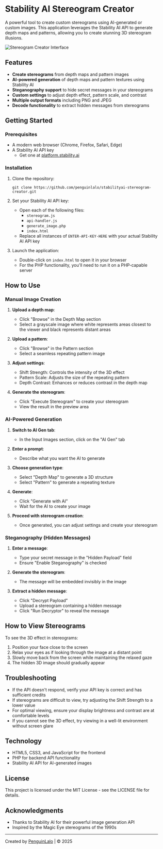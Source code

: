 # Stability AI Stereogram Creator

A powerful tool to create custom stereograms using AI-generated or custom images. This application leverages the Stability AI API to generate depth maps and patterns, allowing you to create stunning 3D stereogram illusions.

![Stereogram Creator Interface](https://raw.githubusercontent.com/penguinlalo/stabilityai-stereogram-creator/main/screenshot.png)

## Features

- **Create stereograms** from depth maps and pattern images
- **AI-powered generation** of depth maps and pattern textures using Stability AI
- **Steganography support** to hide secret messages in your stereograms
- **Custom settings** to adjust depth effect, pattern scale, and contrast
- **Multiple output formats** including PNG and JPEG
- **Decode functionality** to extract hidden messages from stereograms

## Getting Started

### Prerequisites

- A modern web browser (Chrome, Firefox, Safari, Edge)
- A Stability AI API key
  - Get one at [platform.stability.ai](https://platform.stability.ai/)

### Installation

1. Clone the repository:
   ```
   git clone https://github.com/penguinlalo/stabilityai-stereogram-creator.git
   ```

2. Set your Stability AI API key:
   - Open each of the following files:
     - `stereogram.js`
     - `api-handler.js`
     - `generate_image.php`
     - `index.html`
   - Replace all instances of `ENTER-API-KEY-HERE` with your actual Stability AI API key

3. Launch the application:
   - Double-click on `index.html` to open it in your browser
   - For the PHP functionality, you'll need to run it on a PHP-capable server

## How to Use

### Manual Image Creation

1. **Upload a depth map**:
   - Click "Browse" in the Depth Map section
   - Select a grayscale image where white represents areas closest to the viewer and black represents distant areas

2. **Upload a pattern**:
   - Click "Browse" in the Pattern section
   - Select a seamless repeating pattern image

3. **Adjust settings**:
   - Shift Strength: Controls the intensity of the 3D effect
   - Pattern Scale: Adjusts the size of the repeating pattern
   - Depth Contrast: Enhances or reduces contrast in the depth map

4. **Generate the stereogram**:
   - Click "Execute Stereogram" to create your stereogram
   - View the result in the preview area

### AI-Powered Generation

1. **Switch to AI Gen tab**:
   - In the Input Images section, click on the "AI Gen" tab

2. **Enter a prompt**:
   - Describe what you want the AI to generate

3. **Choose generation type**:
   - Select "Depth Map" to generate a 3D structure
   - Select "Pattern" to generate a repeating texture

4. **Generate**:
   - Click "Generate with AI"
   - Wait for the AI to create your image

5. **Proceed with stereogram creation**:
   - Once generated, you can adjust settings and create your stereogram

### Steganography (Hidden Messages)

1. **Enter a message**:
   - Type your secret message in the "Hidden Payload" field
   - Ensure "Enable Steganography" is checked

2. **Generate the stereogram**:
   - The message will be embedded invisibly in the image

3. **Extract a hidden message**:
   - Click "Decrypt Payload"
   - Upload a stereogram containing a hidden message
   - Click "Run Decryptor" to reveal the message

## How to View Stereograms

To see the 3D effect in stereograms:

1. Position your face close to the screen
2. Relax your eyes as if looking through the image at a distant point
3. Slowly move back from the screen while maintaining the relaxed gaze
4. The hidden 3D image should gradually appear

## Troubleshooting

- If the API doesn't respond, verify your API key is correct and has sufficient credits
- If stereograms are difficult to view, try adjusting the Shift Strength to a lower value
- For optimal viewing, ensure your display brightness and contrast are at comfortable levels
- If you cannot see the 3D effect, try viewing in a well-lit environment without screen glare

## Technology

- HTML5, CSS3, and JavaScript for the frontend
- PHP for backend API functionality
- Stability AI API for AI-generated images

## License

This project is licensed under the MIT License - see the LICENSE file for details.

## Acknowledgments

- Thanks to Stability AI for their powerful image generation API
- Inspired by the Magic Eye stereograms of the 1990s

---

Created by [PenguinLalo](https://github.com/penguinlalo) | © 2025
